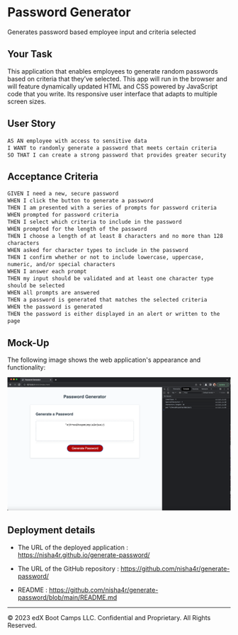 # Password Generator

Generates password based employee input and criteria selected

## Your Task

This application that enables employees to generate random passwords based on criteria that they’ve selected. This app will run in the browser and will feature dynamically updated HTML and CSS powered by JavaScript code that you write. Its  responsive user interface that adapts to multiple screen sizes.



## User Story

```
AS AN employee with access to sensitive data
I WANT to randomly generate a password that meets certain criteria
SO THAT I can create a strong password that provides greater security
```

## Acceptance Criteria

```
GIVEN I need a new, secure password
WHEN I click the button to generate a password
THEN I am presented with a series of prompts for password criteria
WHEN prompted for password criteria
THEN I select which criteria to include in the password
WHEN prompted for the length of the password
THEN I choose a length of at least 8 characters and no more than 128 characters
WHEN asked for character types to include in the password
THEN I confirm whether or not to include lowercase, uppercase, numeric, and/or special characters
WHEN I answer each prompt
THEN my input should be validated and at least one character type should be selected
WHEN all prompts are answered
THEN a password is generated that matches the selected criteria
WHEN the password is generated
THEN the password is either displayed in an alert or written to the page
```

## Mock-Up

The following image shows the web application's appearance and functionality:

![The Password Generator application displays a red button to "Generate Password".](./Assets/generatepassword-screenshot.png)



## Deployment details


* The URL of the deployed application : https://nisha4r.github.io/generate-password/

* The URL of the GitHub repository : https://github.com/nisha4r/generate-password/

* README : https://github.com/nisha4r/generate-password/blob/main/README.md
- - -
© 2023 edX Boot Camps LLC. Confidential and Proprietary. All Rights Reserved.
